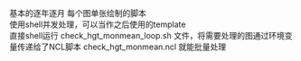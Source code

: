 基本的逐年逐月 每个图单张绘制的脚本 <br>
使用shell并发处理，可以当作之后使用的template <br>
直接shell运行 check_hgt_monmean_loop.sh 文件，将需要处理的图通过环境变量传递给了NCL脚本 check_hgt_monmean.ncl 就能批量处理
